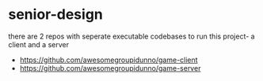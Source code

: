 # senior-design

there are 2 repos with seperate executable codebases to run this project- a client and a server

- https://github.com/awesomegroupidunno/game-client
- https://github.com/awesomegroupidunno/game-server
